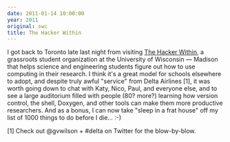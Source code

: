 ```yaml
---
date: 2011-01-14 10:00:00
year: 2011
original: swc
title: The Hacker Within
---
```

<p>I got back to Toronto late last night from visiting <a href="http://hackerwithin.org/thw/">The Hacker Within</a>, a grassroots student organization at the University of Wisconsin &mdash; Madison that helps science and engineering students figure out how to use computing in their research. I think it's a great model for schools elsewhere to adopt, and despite truly awful "service" from Delta Airlines [1], it was worth going down to chat with Katy, Nico, Paul, and everyone else, and to see a large auditorium filled with people (80? more?) learning how version control, the shell, Doxygen, and other tools can make them more productive researchers. And as a bonus, I can now take "sleep in a frat house" off my list of 1000 things to do before I die... :-)</p>
<p>[1] Check out @gvwilson + #delta on Twitter for the blow-by-blow.</p>
